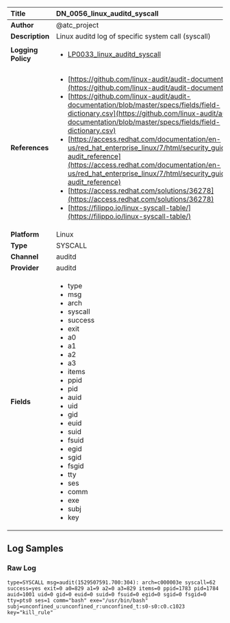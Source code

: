 | Title              | DN_0056_linux_auditd_syscall       |
|:-------------------|:------------------|
| **Author**         | @atc_project        |
| **Description**    | Linux auditd log of specific system call (syscall) |
| **Logging Policy** | <ul><li>[LP0033_linux_auditd_syscall](../Logging_Policies/LP0033_linux_auditd_syscall.md)</li></ul> |
| **References**     | <ul><li>[https://github.com/linux-audit/audit-documentation](https://github.com/linux-audit/audit-documentation)</li><li>[https://github.com/linux-audit/audit-documentation/blob/master/specs/fields/field-dictionary.csv](https://github.com/linux-audit/audit-documentation/blob/master/specs/fields/field-dictionary.csv)</li><li>[https://access.redhat.com/documentation/en-us/red_hat_enterprise_linux/7/html/security_guide/app-audit_reference](https://access.redhat.com/documentation/en-us/red_hat_enterprise_linux/7/html/security_guide/app-audit_reference)</li><li>[https://access.redhat.com/solutions/36278](https://access.redhat.com/solutions/36278)</li><li>[https://filippo.io/linux-syscall-table/](https://filippo.io/linux-syscall-table/)</li></ul> |
| **Platform**       | Linux    |
| **Type**           | SYSCALL        |
| **Channel**        | auditd     |
| **Provider**       | auditd    |
| **Fields**         | <ul><li>type</li><li>msg</li><li>arch</li><li>syscall</li><li>success</li><li>exit</li><li>a0</li><li>a1</li><li>a2</li><li>a3</li><li>items</li><li>ppid</li><li>pid</li><li>auid</li><li>uid</li><li>gid</li><li>euid</li><li>suid</li><li>fsuid</li><li>egid</li><li>sgid</li><li>fsgid</li><li>tty</li><li>ses</li><li>comm</li><li>exe</li><li>subj</li><li>key</li></ul> |


## Log Samples

### Raw Log

```
type=SYSCALL msg=audit(1529507591.700:304): arch=c000003e syscall=62 success=yes exit=0 a0=829 a1=9 a2=0 a3=829 items=0 ppid=1783 pid=1784 auid=1001 uid=0 gid=0 euid=0 suid=0 fsuid=0 egid=0 sgid=0 fsgid=0 tty=pts0 ses=1 comm="bash" exe="/usr/bin/bash" subj=unconfined_u:unconfined_r:unconfined_t:s0-s0:c0.c1023 key="kill_rule"

```




